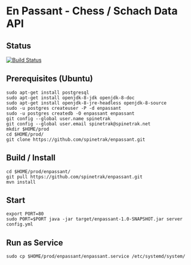# En Passant - Chess / Schach Data API


Status
---
[![Build Status](https://travis-ci.org/spinetrak/enpassant.svg?branch=master)](https://travis-ci.org/spinetrak/enpassant)


Prerequisites (Ubuntu)
---
```
sudo apt-get install postgresql
sudo apt-get install openjdk-8-jdk openjdk-8-doc
sudo apt-get install openjdk-8-jre-headless openjdk-8-source
sudo -u postgres createuser -P -d enpassant
sudo -u postgres createdb -O enpassant enpassant
git config --global user.name spinetrak
git config --global user.email spinetrak@spinetrak.net
mkdir $HOME/prod
cd $HOME/prod/
git clone https://github.com/spinetrak/enpassant.git
```

Build / Install
---
```
cd $HOME/prod/enpassant/
git pull https://github.com/spinetrak/enpassant.git
mvn install
```

Start
---
```
export PORT=80
sudo PORT=$PORT java -jar target/enpassant-1.0-SNAPSHOT.jar server config.yml
```

Run as Service
---
```
sudo cp $HOME/prod/enpassant/enpassant.service /etc/systemd/system/
```